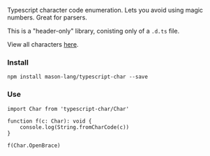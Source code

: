Typescript character code enumeration.
Lets you avoid using magic numbers. Great for parsers.

This is a "header-only" library, conisting only of a `.d.ts` file.

View all characters [here](https://github.com/mason-lang/typescript-char/blob/master/Char.d.ts).

### Install

	npm install mason-lang/typescript-char --save

### Use

	import Char from 'typescript-char/Char'

	function f(c: Char): void {
		console.log(String.fromCharCode(c))
	}

	f(Char.OpenBrace)
